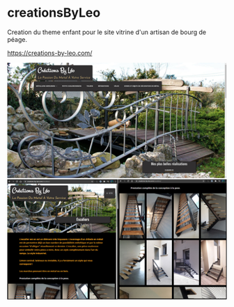 # creationsByLeo

Creation du theme enfant pour le site vitrine d'un artisan de bourg de péage.

https://creations-by-leo.com/




 ![alt text](/screenshots/home.jpg) 
 ![alt text](/screenshots/page.jpg) 